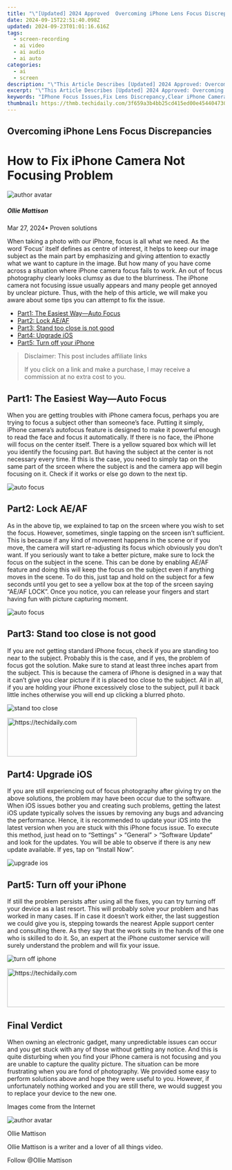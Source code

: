 ```yaml
---
title: "\"[Updated] 2024 Approved  Overcoming iPhone Lens Focus Discrepancies\""
date: 2024-09-15T22:51:40.098Z
updated: 2024-09-23T01:01:16.616Z
tags: 
  - screen-recording
  - ai video
  - ai audio
  - ai auto
categories: 
  - ai
  - screen
description: "\"This Article Describes [Updated] 2024 Approved: Overcoming iPhone Lens Focus Discrepancies\""
excerpt: "\"This Article Describes [Updated] 2024 Approved: Overcoming iPhone Lens Focus Discrepancies\""
keywords: "IPhone Focus Issues,Fix Lens Discrepancy,Clear iPhone Camera Blur,Improve iPhone Zoom Clarity,Resolving Phone Lens Focus,Enhancing Phone Image Sharpness,Addressing iPhone Photography Lag"
thumbnail: https://thmb.techidaily.com/3f659a3b4bb25cd415ed00e454404730b9869c867cd294c9e58180160b4e9b56.jpg
---
```


## Overcoming iPhone Lens Focus Discrepancies

# How to Fix iPhone Camera Not Focusing Problem

![author avatar](https://images.wondershare.com/filmora/article-images/ollie-mattison.jpg)

##### Ollie Mattison

 Mar 27, 2024• Proven solutions

 When taking a photo with our iPhone, focus is all what we need. As the word ‘Focus’ itself defines as centre of interest, it helps to keep our image subject as the main part by emphasizing and giving attention to exactly what we want to capture in the image. But how many of you have come across a situation where iPhone camera focus fails to work. An out of focus photography clearly looks clumsy as due to the blurriness. The iPhone camera not focusing issue usually appears and many people get annoyed by unclear picture. Thus, with the help of this article, we will make you aware about some tips you can attempt to fix the issue.

* [Part1: The Easiest Way—Auto Focus](#part1)
* [Part2: Lock AE/AF](#part2)
* [Part3: Stand too close is not good](#part3)
* [Part4: Upgrade iOS](#part4)
* [Part5: Turn off your iPhone](#part5)

>  Disclaimer: This post includes affiliate links
>
>  If you click on a link and make a purchase, I may receive a commission at no extra cost to you.
>

## Part1: The Easiest Way—Auto Focus

 When you are getting troubles with iPhone camera focus, perhaps you are trying to focus a subject other than someone’s face. Putting it simply, iPhone camera’s autofocus feature is designed to make it powerful enough to read the face and focus it automatically. If there is no face, the iPhone will focus on the center itself. There is a yellow squared box which will let you identify the focusing part. But having the subject at the center is not necessary every time. If this is the case, you need to simply tap on the same part of the srceen where the subject is and the camera app will begin focusing on it. Check if it works or else go down to the next tip.

![auto focus](https://images.wondershare.com/filmora/auto-focus.jpg)

## Part2: Lock AE/AF

 As in the above tip, we explained to tap on the srceen where you wish to set the focus. However, sometimes, single tapping on the srceen isn’t sufficient. This is because if any kind of movement happens in the scene or if you move, the camera will start re-adjusting its focus which obviously you don’t want. If you seriously want to take a better picture, make sure to lock the focus on the subject in the scene. This can be done by enabling AE/AF feature and doing this will keep the focus on the subject even if anything moves in the scene. To do this, just tap and hold on the subject for a few seconds until you get to see a yellow box at the top of the srceen saying “AE/AF LOCK”. Once you notice, you can release your fingers and start having fun with picture capturing moment.

![auto focus](https://images.wondershare.com/filmora/ae-lock.jpg)

## Part3: Stand too close is not good

 If you are not getting standard iPhone focus, check if you are standing too near to the subject. Probably this is the case, and if yes, the problem of focus got the solution. Make sure to stand at least three inches apart from the subject. This is because the camera of iPhone is designed in a way that it can’t give you clear picture if it is placed too close to the subject. All in all, if you are holding your iPhone excessively close to the subject, pull it back little inches otherwise you will end up clicking a blurred photo.

![stand too close](https://images.wondershare.com/filmora/close.jpg)

<!-- affiliate ads begin -->
<a href="https://aligracehair.sjv.io/c/5597632/1915805/19272" target="_top" id="1915805">
  <img src="//a.impactradius-go.com/display-ad/19272-1915805" border="0" alt="https://techidaily.com" width="300" height="90"/>
</a>
<img height="0" width="0" src="https://aligracehair.sjv.io/i/5597632/1915805/19272" style="position:absolute;visibility:hidden;" border="0" />
<!-- affiliate ads end -->

## Part4: Upgrade iOS

 If you are still experiencing out of focus photography after giving try on the above solutions, the problem may have been occur due to the software. When iOS issues bother you and creating such problems, getting the latest iOS update typically solves the issues by removing any bugs and advancing the performance. Hence, it is recommended to update your iOS into the latest version when you are stuck with this iPhone focus issue. To execute this method, just head on to “Settings” > “General” > “Software Update” and look for the updates. You will be able to observe if there is any new update available. If yes, tap on “Install Now”.

![upgrade ios](https://images.wondershare.com/filmora/upgrade-ios.jpg)

## Part5: Turn off your iPhone

 If still the problem persists after using all the fixes, you can try turning off your device as a last resort. This will probably solve your problem and has worked in many cases. If in case it doesn’t work either, the last suggestion we could give you is, stepping towards the nearest Apple support center and consulting there. As they say that the work suits in the hands of the one who is skilled to do it. So, an expert at the iPhone customer service will surely understand the problem and will fix your issue.

![turn off iphone](https://images.wondershare.com/filmora/turn-off-iphone-ios.jpg)

<!-- affiliate ads begin -->
<a href="https://ephamedtechinc.pxf.io/c/5597632/2130530/26400" target="_top" id="2130530">
  <img src="//a.impactradius-go.com/display-ad/26400-2130530" border="0" alt="https://techidaily.com" width="728" height="90"/>
</a>
<img height="0" width="0" src="https://ephamedtechinc.pxf.io/i/5597632/2130530/26400" style="position:absolute;visibility:hidden;" border="0" />
<!-- affiliate ads end -->

## Final Verdict

 When owning an electronic gadget, many unpredictable issues can occur and you get stuck with any of those without getting any notice. And this is quite disturbing when you find your iPhone camera is not focusing and you are unable to capture the quality picture. The situation can be more frustrating when you are fond of photography. We provided some easy to perform solutions above and hope they were useful to you. However, if unfortunately nothing worked and you are still there, we would suggest you to replace your device to the new one.

 Images come from the Internet

![author avatar](https://images.wondershare.com/filmora/article-images/ollie-mattison.jpg)

Ollie Mattison

Ollie Mattison is a writer and a lover of all things video.

Follow @Ollie Mattison


<ins class="adsbygoogle"
     style="display:block"
     data-ad-format="autorelaxed"
     data-ad-client="ca-pub-7571918770474297"
     data-ad-slot="1223367746"></ins>



<ins class="adsbygoogle"
     style="display:block"
     data-ad-client="ca-pub-7571918770474297"
     data-ad-slot="8358498916"
     data-ad-format="auto"
     data-full-width-responsive="true"></ins>




